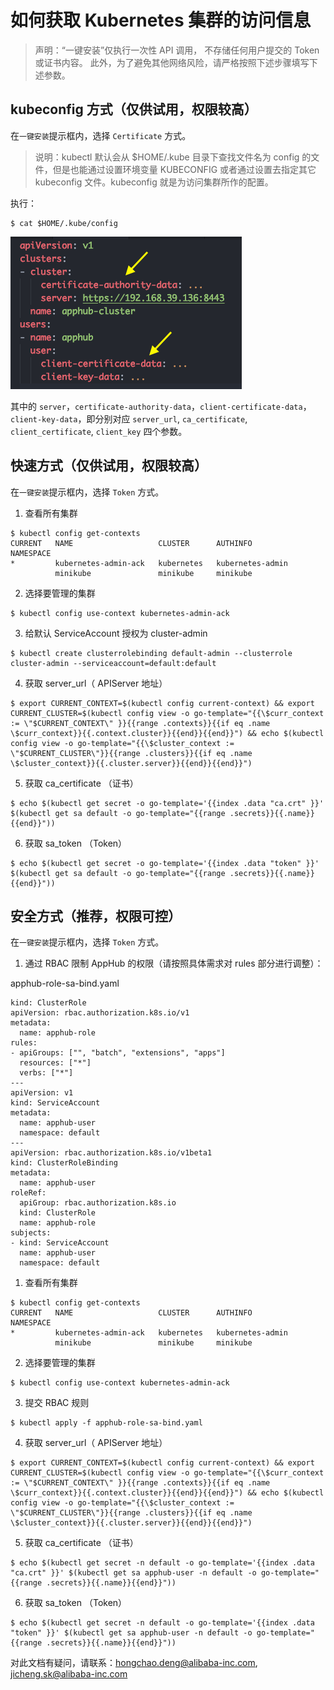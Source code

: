 # 如何获取 Kubernetes 集群的访问信息

> 声明：“一键安装”仅执行一次性 API 调用， 不存储任何用户提交的 Token或证书内容。 此外，为了避免其他网络风险，请严格按照下述步骤填写下述参数。 

## kubeconfig 方式（仅供试用，权限较高）

在`一键安装`提示框内，选择 `Certificate` 方式。

> 说明：kubectl 默认会从 $HOME/.kube 目录下查找文件名为 config 的文件，但是也能通过设置环境变量 KUBECONFIG 或者通过设置去指定其它 kubeconfig 文件。kubeconfig 就是为访问集群所作的配置。

执行：

```
$ cat $HOME/.kube/config
```

![alt text](./resource/image/kubeconfig.png)

其中的 `server`，`certificate-authority-data`，`client-certificate-data`，`client-key-data`，即分别对应 `server_url`, `ca_certificate`, `client_certificate`, `client_key` 四个参数。

## 快速方式（仅供试用，权限较高）

在`一键安装`提示框内，选择 `Token` 方式。

1. 查看所有集群

```
$ kubectl config get-contexts
CURRENT   NAME                   CLUSTER      AUTHINFO           NAMESPACE
*         kubernetes-admin-ack   kubernetes   kubernetes-admin
          minikube               minikube     minikube
```

2. 选择要管理的集群

```
$ kubectl config use-context kubernetes-admin-ack
```

3. 给默认 ServiceAccount 授权为 cluster-admin

```
$ kubectl create clusterrolebinding default-admin --clusterrole cluster-admin --serviceaccount=default:default
```

4. 获取 server_url（ APIServer 地址）

```
$ export CURRENT_CONTEXT=$(kubectl config current-context) && export CURRENT_CLUSTER=$(kubectl config view -o go-template="{{\$curr_context := \"$CURRENT_CONTEXT\" }}{{range .contexts}}{{if eq .name \$curr_context}}{{.context.cluster}}{{end}}{{end}}") && echo $(kubectl config view -o go-template="{{\$cluster_context := \"$CURRENT_CLUSTER\"}}{{range .clusters}}{{if eq .name \$cluster_context}}{{.cluster.server}}{{end}}{{end}}")
```

5. 获取 ca_certificate （证书）

```
$ echo $(kubectl get secret -o go-template='{{index .data "ca.crt" }}' $(kubectl get sa default -o go-template="{{range .secrets}}{{.name}}{{end}}"))
```

6. 获取 sa_token （Token）

```
$ echo $(kubectl get secret -o go-template='{{index .data "token" }}' $(kubectl get sa default -o go-template="{{range .secrets}}{{.name}}{{end}}"))
```

## 安全方式（推荐，权限可控）

在`一键安装`提示框内，选择 `Token` 方式。

1. 通过 RBAC 限制 AppHub 的权限（请按照具体需求对 rules 部分进行调整）：

apphub-role-sa-bind.yaml

```
kind: ClusterRole
apiVersion: rbac.authorization.k8s.io/v1
metadata:
  name: apphub-role
rules:
- apiGroups: ["", "batch", "extensions", "apps"]
  resources: ["*"]
  verbs: ["*"]
---
apiVersion: v1
kind: ServiceAccount
metadata:
  name: apphub-user
  namespace: default
---
apiVersion: rbac.authorization.k8s.io/v1beta1
kind: ClusterRoleBinding
metadata:
  name: apphub-user
roleRef:
  apiGroup: rbac.authorization.k8s.io
  kind: ClusterRole
  name: apphub-role
subjects:
- kind: ServiceAccount
  name: apphub-user
  namespace: default
```

1. 查看所有集群

```
$ kubectl config get-contexts
CURRENT   NAME                   CLUSTER      AUTHINFO           NAMESPACE
*         kubernetes-admin-ack   kubernetes   kubernetes-admin
          minikube               minikube     minikube
```

2. 选择要管理的集群

```
$ kubectl config use-context kubernetes-admin-ack
```

3. 提交 RBAC 规则

```
$ kubectl apply -f apphub-role-sa-bind.yaml
```

4. 获取 server_url（ APIServer 地址）

```
$ export CURRENT_CONTEXT=$(kubectl config current-context) && export CURRENT_CLUSTER=$(kubectl config view -o go-template="{{\$curr_context := \"$CURRENT_CONTEXT\" }}{{range .contexts}}{{if eq .name \$curr_context}}{{.context.cluster}}{{end}}{{end}}") && echo $(kubectl config view -o go-template="{{\$cluster_context := \"$CURRENT_CLUSTER\"}}{{range .clusters}}{{if eq .name \$cluster_context}}{{.cluster.server}}{{end}}{{end}}")
```

5. 获取 ca_certificate （证书）

```
$ echo $(kubectl get secret -n default -o go-template='{{index .data "ca.crt" }}' $(kubectl get sa apphub-user -n default -o go-template="{{range .secrets}}{{.name}}{{end}}"))
```

6. 获取 sa_token （Token）

```
$ echo $(kubectl get secret -n default -o go-template='{{index .data "token" }}' $(kubectl get sa apphub-user -n default -o go-template="{{range .secrets}}{{.name}}{{end}}"))
```

对此文档有疑问，请联系：hongchao.deng@alibaba-inc.com, jicheng.sk@alibaba-inc.com


